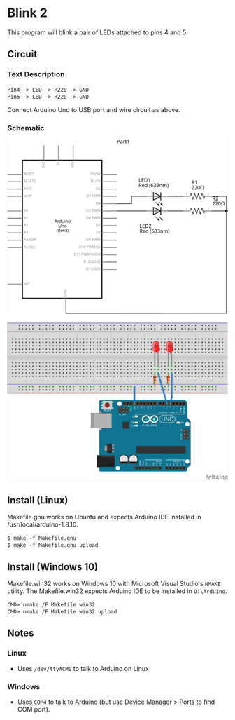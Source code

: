 # Blink 2

This program will blink a pair of LEDs attached to pins 4 and 5.

## Circuit

### Text Description

```
Pin4 -> LED -> R220 -> GND
Pin5 -> LED -> R220 -> GND
```

Connect Arduino Uno to USB port and wire circuit as above. 

### Schematic

![Schematic](images/Blink2_schem.svg)

![Breadboard](images/Blink2_bb.png)


## Install (Linux)

Makefile.gnu works on Ubuntu and expects Arduino IDE installed
in /usr/local/arduino-1.8.10.

```
$ make -f Makefile.gnu
$ make -f Makefile.gnu upload
```

## Install (Windows 10)

Makefile.win32 works on Windows 10 with Microsoft Visual Studio's `NMAKE` utility.
The Makefile.win32 expects Arduino IDE to be installed in `D:\Arduino`.

```
CMD> nmake /F Makefile.win32
CMD> nmake /F Makefile.win32 upload
```

## Notes

### Linux 
* Uses `/dev/ttyACM0` to talk to Arduino on Linux

### Windows
* Uses `COM4` to talk to Arduino (but use Device Manager > Ports to find COM port).